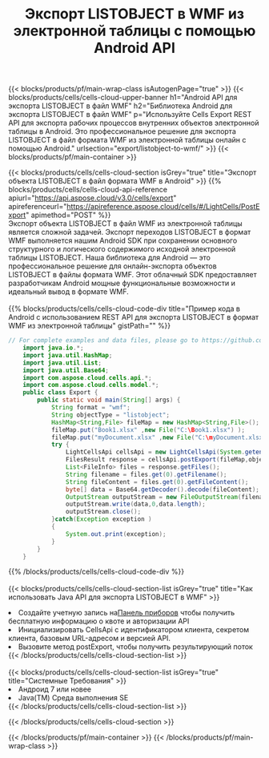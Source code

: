 ﻿---
title:  Экспорт LISTOBJECT в WMF из электронной таблицы с помощью Android API
description:  Aspose.Cells Cloud REST API поддерживает экспорт {0} в файлы формата {1} с использованием {2}.
url: /ru/android/export/listobject-to-wmf/
---
{{< blocks/products/pf/main-wrap-class isAutogenPage="true" >}}
{{< blocks/products/cells/cells-cloud-upper-banner h1="Android API для экспорта LISTOBJECT в файл WMF" h2="Библиотека Android для экспорта LISTOBJECT в файл WMF" p="Используйте Cells Export REST API для экспорта рабочих процессов внутренних объектов электронной таблицы в Android. Это профессиональное решение для экспорта LISTOBJECT в файл формата WMF из электронной таблицы онлайн с помощью Android." urlsection="export/listobject-to-wmf/" >}}
{{< blocks/products/pf/main-container >}}

{{< blocks/products/cells/cells-cloud-section isGrey="true" title="Экспорт объекта LISTOBJECT в файл формата WMF в Android" >}}
{{% blocks/products/cells/cells-cloud-api-reference apiurl="https://api.aspose.cloud/v3.0/cells/export" apireferenceurl="https://apireference.aspose.cloud/cells/#/LightCells/PostExport" apimethod="POST" %}}
<br/>
Экспорт объекта LISTOBJECT в файл WMF из электронной таблицы является сложной задачей. Экспорт переходов LISTOBJECT в формат WMF выполняется нашим Android SDK при сохранении основного структурного и логического содержимого исходной электронной таблицы LISTOBJECT. Наша библиотека для Android — это профессиональное решение для онлайн-экспорта объектов LISTOBJECT в файлы формата WMF. Этот облачный SDK предоставляет разработчикам Android мощные функциональные возможности и идеальный вывод в формате WMF.
<br/>
<br/>
{{% blocks/products/cells/cells-cloud-code-div title="Пример кода в Android с использованием REST API для экспорта LISTOBJECT в формат WMF из электронной таблицы" gistPath="" %}}
  
```java
// For complete examples and data files, please go to https://github.com/aspose-cells-cloud/aspose-cells-cloud-android/
    import java.io.*;
    import java.util.HashMap;
    import java.util.List;
    import java.util.Base64;
    import com.aspose.cloud.cells.api.*;
    import com.aspose.cloud.cells.model.*;
    public class Export {
        public static void main(String[] args) {
            String format = "wmf";
            String objectType = "listobject";
            HashMap<String,File> fileMap = new HashMap<String,File>();
            fileMap.put("Book1.xlsx" ,new File("C:\Book1.xlsx") );
            fileMap.put("myDocument.xlsx" ,new File("C:\myDocument.xlsx") );
            try {
                LightCellsApi cellsApi = new LightCellsApi(System.getenv("ProductClientId"), System.getenv("ProductClientSecret"),"v3.0","https://api.aspose.cloud");
                FilesResult response = cellsApi.postExport(fileMap,objectType, format,null);            
                List<FileInfo> files = response.getFiles();
                String filename = files.get(0).getFilename();
                String fileContent = files.get(0).getFileContent();
                byte[] data = Base64.getDecoder().decode(fileContent);
                OutputStream outputStream = new FileOutputStream(filename);
                outputStream.write(data,0,data.length);
                outputStream.close();
            }catch(Exception exception )
            {
                System.out.print(exception);
            }
        }
    }
```
   
{{% /blocks/products/cells/cells-cloud-code-div %}}
<br/>
<br/>
{{< blocks/products/cells/cells-cloud-section-list isGrey="true" title="Как использовать Java API для экспорта LISTOBJECT в WMF" >}}
<li> Создайте учетную запись на<a href="https://dashboard.aspose.cloud/">Панель приборов</a> чтобы получить бесплатную информацию о квоте и авторизации API</li>
<li>Инициализировать CellsApi с идентификатором клиента, секретом клиента, базовым URL-адресом и версией API.</li>
<li>Вызовите метод postExport, чтобы получить результирующий поток</li>
{{< /blocks/products/cells/cells-cloud-section-list >}}
<br/>
<br/>
{{< blocks/products/cells/cells-cloud-section-list isGrey="true" title="Системные Требования" >}}
<li>Андроид 7 или новее</li>
<li>Java(TM) Среда выполнения SE</li>
{{< /blocks/products/cells/cells-cloud-section-list >}}

{{< /blocks/products/cells/cells-cloud-section >}}

{{< /blocks/products/pf/main-container >}}
{{< /blocks/products/pf/main-wrap-class >}}
